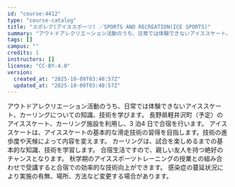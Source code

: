 ```yaml
---
id: "course:4412"
type: "course-catalog"
title: "スポレク(アイススポーツ) ／SPORTS AND RECREATION(ICE SPORTS)"
summary: "アウトドアレクリエーション活動のうち、日常では体験できないアイススケート、カーリングについての知識、技術を学びます。 長野県軽井沢町（予定）のアイススケート、カーリング施設を利用し、3 泊4 日で合宿を行います。 アイススケートは、アイスス…"
tags: []
campus: ""
credits: 1
instructors: []
license: "CC-BY-4.0"
version:
  created_at: "2025-10-09T03:48:57Z"
  updated_at: "2025-10-09T03:48:57Z"
---
```

アウトドアレクリエーション活動のうち、日常では体験できないアイススケート、カーリングについての知識、技術を学びます。 長野県軽井沢町（予定）のアイススケート、カーリング施設を利用し、3 泊4 日で合宿を行います。 アイススケートは、アイススケートの基本的な滑走技術の習得を目指します。技術の進歩度や天候によって内容を変えます。 カーリングは、試合を楽しめるまでの基本的な知識、技術を学習します。 合宿生活ですので、親しい友人を持つ絶好のチャンスとなります。 秋学期のアイススポーツトレーニングの授業との組み合わせで受講すると合宿での効率的な技術向上ができます。 感染症の蔓延状況により実施の有無、場所、方法など変更する場合があります。
